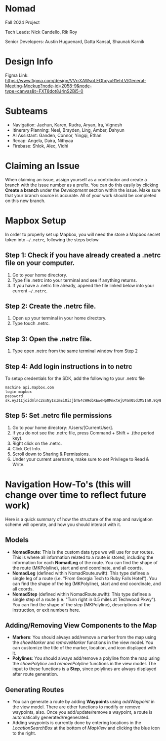 # Nomad
Fall 2024 Project

Tech Leads: Nick Candello, Rik Roy

Senior Developers: Austin Huguenard, Datta Kansal, Shaunak Karnik

# Design Info
Figma Link: https://www.figma.com/design/VVrrXAWspLEOhcyuR1ehLV/General-Meeting-Mockup?node-id=2058-9&node-type=canvas&t=FXT8dot8J4nS2Bi5-0

# Subteams
- Navigation: Jaehun, Karen, Rudra, Aryan, Ira, Vignesh
- Itinerary Planning: Neel, Brayden, Ling, Amber, Dahyun
- AI Assistant: Ganden, Connor, Yingqi, Ethan
- Recap: Angela, Daira, Nithyaa
- Firebase: Shlok, Alec, Vidhi

# Claiming an Issue
When claiming an issue, assign yourself as a contributor and create a branch with the issue number as a prefix. You can do this easily by clicking **Create a branch** under the *Development* section within the issue. Make sure that your branch source is accurate. All of your work should be completed on this new branch.


# Mapbox Setup

In order to properly set up Mapbox, you will need the store a Mapbox secret token into ```~/.netrc```, following the steps below

## Step 1: Check if you have already created a .netrc file on your computer.

1. Go to your home directory.
2. Type file .netrc into your terminal and see if anything returns.
3. If you have a .netrc file already, append the file linked below into your current ```~/.netrc```.

## Step 2: Create the .netrc file.

1. Open up your terminal in your home directory.
2. Type touch .netrc.

## Step 3: Open the .netrc file.
1. Type open .netrc from the same terminal window from Step 2

## Step 4: Add login instructions in to netrc
To setup credentials for the SDK, add the following to your .netrc file

```
machine api.mapbox.com
login mapbox
password sk.eyJ1Ijoidmlnc2sxNyIsImEiOiJjbTE4cW9obXEweHp0MmxtejU4am05d3M5In0.9q4B3Ds8_VYsye4wAslhPg
```

## Step 5: Set .netrc file permissions

1. Go to your home directory: /Users/[CurrentUser].
2. If you do not see the .netrc file, press Command + Shift + .(the period key).
3. Right click on the .netrc.
4. Click Get Info.
5. Scroll down to Sharing & Permissions.
6. Under your current username, make sure to set Privilege to Read & Write.

# Navigation How-To's (this will change over time to reflect future work)
Here is a quick summary of how the structure of the map and navigation scheme will operate, and how you should interact with it. 

## Models
- **NomadRoute**: This is the custom data type we will use for our routes. This is where all information related to a route is stored, including the information for each **NomadLeg** of the route. You can find the shape of the route (MKPolyline), start and end coordinate, and all coords.
- **NomadLeg** (defined within NomadRoute.swift): This type defines a single leg of a route (i.e. "From Georgia Tech to Ruby Falls Hotel"). You can find the shape of the leg (MKPolyline), start and end coordinate, and all coords.
- **NomadStep** (defined within NomadRoute.swift): This type defines a single step of a route (i.e. "Turn right in 0.5 miles at Techwood Pkwy"). You can find the shape of the step (MKPolyline), descriptions of the instruction, or exit numbers here.

## Adding/Removing View Components to the Map
- **Markers**: You should always add/remove a marker from the map using the *showMarker* and *removeMarker* functions in the view model. You can customize the title of the marker, location, and icon displayed with it.
- **Polylines**: You should always add/remove a polyline from the map using the *showPolyline* and *removePolyline* functions in the view model. The input to these functions is a **Step**, since polylines are always displayed after route generation.

## Generating Routes
- You can generate a route by adding **Waypoint**s using *addWaypoint* in the view model. There are other functions to modify or remove waypoints, also. Once you add/update/remove a waypoint, a route is automatically generated/regenerated.
- Adding waypoints is currently done by entering locations in the *LocationSearchBox* at the bottom of *MapView* and clicking the blue icon to the right.
